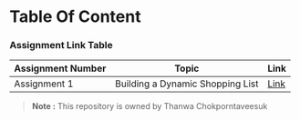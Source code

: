 # Table Of Content

### Assignment Link Table
|Assignment Number| Topic | Link |
|--|--| -- |
| Assignment 1| Building a Dynamic Shopping List |[Link](https://github.com/Rewphg/EOSC-Assignment/tree/main/Assignment-1)|

> **Note :** This repository is owned by Thanwa Chokporntaveesuk 
